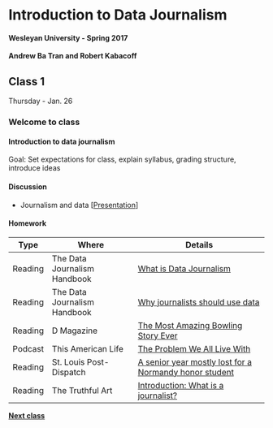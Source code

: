 # Introduction to Data Journalism
  
#### Wesleyan University - Spring 2017
  
**Andrew Ba Tran and Robert Kabacoff**
  
## Class 1
Thursday - Jan. 26
                             
### Welcome to class
                             
#### Introduction to data journalism
                             
Goal: Set expectations for class, explain syllabus, grading structure, introduce ideas
                             
#### Discussion

    
* Journalism and data [[Presentation]()]
                                 
#### Homework
                          
|Type|Where|Details|
|---|---|---|
|Reading|The Data Journalism Handbook|[What is Data Journalism](http://datajournalismhandbook.org/1.0/en/introduction_0.html)|
|Reading|The Data Journalism Handbook|[Why journalists should use data](http://datajournalismhandbook.org/1.0/en/introduction_1.html)|
|Reading|D Magazine|[The Most Amazing Bowling Story Ever](http://www.dmagazine.com/publications/d-magazine/2012/july/the-most-amazing-bowling-story-ever-bill-fong/)|
|Podcast|This American Life|[The Problem We All Live With](https://www.thisamericanlife.org/radio-archives/episode/562/the-problem-we-all-live-with)|
|Reading|St. Louis Post-Dispatch|[A senior year mostly lost for a Normandy honor student](http://www.stltoday.com/news/local/education/a-senior-year-mostly-lost-for-a-normandy-honor-student/article_ce759a06-a979-53b6-99bd-c87a430dc339.html)|
|Reading|The Truthful Art|[Introduction: What is a journalist?]()|
    
**[Next class](class2.md)**
